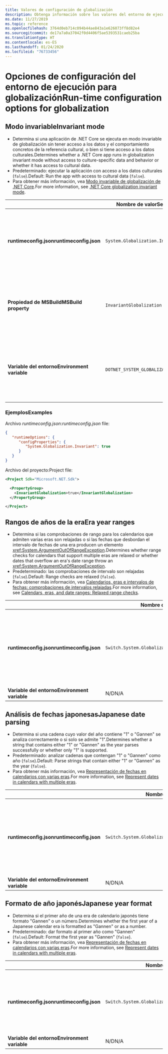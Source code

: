 ```yaml
---
title: Valores de configuración de globalización
description: Obtenga información sobre los valores del entorno de ejecución que configuran aspectos de globalización de una aplicación de .NET Core, por ejemplo, el procedimiento para analizar las fechas japonesas.
ms.date: 11/27/2019
ms.topic: reference
ms.openlocfilehash: 3764d0eb714c094b44ae843a1e626073ff8d82e4
ms.sourcegitcommit: de17a7a0a37042f0d4406f5ae5393531caeb25ba
ms.translationtype: HT
ms.contentlocale: es-ES
ms.lasthandoff: 01/24/2020
ms.locfileid: "76733456"
---
```

# <a name="run-time-configuration-options-for-globalization"></a><span data-ttu-id="c36f4-103">Opciones de configuración del entorno de ejecución para globalización</span><span class="sxs-lookup"><span data-stu-id="c36f4-103">Run-time configuration options for globalization</span></span>

## <a name="invariant-mode"></a><span data-ttu-id="c36f4-104">Modo invariable</span><span class="sxs-lookup"><span data-stu-id="c36f4-104">Invariant mode</span></span>

- <span data-ttu-id="c36f4-105">Determina si una aplicación de .NET Core se ejecuta en modo invariable de globalización sin tener acceso a los datos y el comportamiento concretos de la referencia cultural, o bien si tiene acceso a los datos culturales.</span><span class="sxs-lookup"><span data-stu-id="c36f4-105">Determines whether a .NET Core app runs in globalization invariant mode without access to culture-specific data and behavior or whether it has access to cultural data.</span></span>
- <span data-ttu-id="c36f4-106">Predeterminado: ejecutar la aplicación con acceso a los datos culturales (`false`).</span><span class="sxs-lookup"><span data-stu-id="c36f4-106">Default: Run the app with access to cultural data (`false`).</span></span>
- <span data-ttu-id="c36f4-107">Para obtener más información, vea [Modo invariable de globalización de .NET Core](https://github.com/dotnet/runtime/blob/master/docs/design/features/globalization-invariant-mode.md).</span><span class="sxs-lookup"><span data-stu-id="c36f4-107">For more information, see [.NET Core globalization invariant mode](https://github.com/dotnet/runtime/blob/master/docs/design/features/globalization-invariant-mode.md).</span></span>

| | <span data-ttu-id="c36f4-108">Nombre de valor</span><span class="sxs-lookup"><span data-stu-id="c36f4-108">Setting name</span></span> | <span data-ttu-id="c36f4-109">Valores</span><span class="sxs-lookup"><span data-stu-id="c36f4-109">Values</span></span> |
| - | - | - |
| <span data-ttu-id="c36f4-110">**runtimeconfig.json**</span><span class="sxs-lookup"><span data-stu-id="c36f4-110">**runtimeconfig.json**</span></span> | `System.Globalization.Invariant` | <span data-ttu-id="c36f4-111">`false`: acceder a los datos culturales.</span><span class="sxs-lookup"><span data-stu-id="c36f4-111">`false` - access to cultural data</span></span><br/><span data-ttu-id="c36f4-112">`true`: ejecutar en modo invariable.</span><span class="sxs-lookup"><span data-stu-id="c36f4-112">`true` - run in invariant mode</span></span> |
| <span data-ttu-id="c36f4-113">**Propiedad de MSBuild**</span><span class="sxs-lookup"><span data-stu-id="c36f4-113">**MSBuild property**</span></span> | `InvariantGlobalization` | <span data-ttu-id="c36f4-114">`false`: acceder a los datos culturales.</span><span class="sxs-lookup"><span data-stu-id="c36f4-114">`false` - access to cultural data</span></span><br/><span data-ttu-id="c36f4-115">`true`: ejecutar en modo invariable.</span><span class="sxs-lookup"><span data-stu-id="c36f4-115">`true` - run in invariant mode</span></span> |
| <span data-ttu-id="c36f4-116">**Variable del entorno**</span><span class="sxs-lookup"><span data-stu-id="c36f4-116">**Environment variable**</span></span> | `DOTNET_SYSTEM_GLOBALIZATION_INVARIANT` | <span data-ttu-id="c36f4-117">`0`: acceder a los datos culturales.</span><span class="sxs-lookup"><span data-stu-id="c36f4-117">`0` - access to cultural data</span></span><br/><span data-ttu-id="c36f4-118">`1`: ejecutar en modo invariable.</span><span class="sxs-lookup"><span data-stu-id="c36f4-118">`1` - run in invariant mode</span></span> |

### <a name="examples"></a><span data-ttu-id="c36f4-119">Ejemplos</span><span class="sxs-lookup"><span data-stu-id="c36f4-119">Examples</span></span>

<span data-ttu-id="c36f4-120">Archivo *runtimeconfig.json*:</span><span class="sxs-lookup"><span data-stu-id="c36f4-120">*runtimeconfig.json* file:</span></span>

```json
{
   "runtimeOptions": {
      "configProperties": {
         "System.Globalization.Invariant": true
      }
   }
}
```

<span data-ttu-id="c36f4-121">Archivo del proyecto:</span><span class="sxs-lookup"><span data-stu-id="c36f4-121">Project file:</span></span>

```xml
<Project Sdk="Microsoft.NET.Sdk">

  <PropertyGroup>
    <InvariantGlobalization>true</InvariantGlobalization>
  </PropertyGroup>

</Project>
```

## <a name="era-year-ranges"></a><span data-ttu-id="c36f4-122">Rangos de años de la era</span><span class="sxs-lookup"><span data-stu-id="c36f4-122">Era year ranges</span></span>

- <span data-ttu-id="c36f4-123">Determina si las comprobaciones de rango para los calendarios que admiten varias eras son relajadas o si las fechas que desbordan el intervalo de fechas de una era producen un elemento <xref:System.ArgumentOutOfRangeException>.</span><span class="sxs-lookup"><span data-stu-id="c36f4-123">Determines whether range checks for calendars that support multiple eras are relaxed or whether dates that overflow an era's date range throw an <xref:System.ArgumentOutOfRangeException>.</span></span>
- <span data-ttu-id="c36f4-124">Predeterminado: las comprobaciones de intervalo son relajadas (`false`).</span><span class="sxs-lookup"><span data-stu-id="c36f4-124">Default: Range checks are relaxed (`false`).</span></span>
- <span data-ttu-id="c36f4-125">Para obtener más información, vea [Calendarios, eras e intervalos de fechas: comprobaciones de intervalos relajadas](../../standard/datetime/working-with-calendars.md#calendars-eras-and-date-ranges-relaxed-range-checks).</span><span class="sxs-lookup"><span data-stu-id="c36f4-125">For more information, see [Calendars, eras, and date ranges: Relaxed range checks](../../standard/datetime/working-with-calendars.md#calendars-eras-and-date-ranges-relaxed-range-checks).</span></span>

| | <span data-ttu-id="c36f4-126">Nombre de valor</span><span class="sxs-lookup"><span data-stu-id="c36f4-126">Setting name</span></span> | <span data-ttu-id="c36f4-127">Valores</span><span class="sxs-lookup"><span data-stu-id="c36f4-127">Values</span></span> |
| - | - | - |
| <span data-ttu-id="c36f4-128">**runtimeconfig.json**</span><span class="sxs-lookup"><span data-stu-id="c36f4-128">**runtimeconfig.json**</span></span> | `Switch.System.Globalization.EnforceJapaneseEraYearRanges` | <span data-ttu-id="c36f4-129">`false`: comprobaciones de intervalos relajadas.</span><span class="sxs-lookup"><span data-stu-id="c36f4-129">`false` - relaxed range checks</span></span><br/><span data-ttu-id="c36f4-130">`true`: los desbordamientos causan una excepción.</span><span class="sxs-lookup"><span data-stu-id="c36f4-130">`true` - overflows cause an exception</span></span> |
| <span data-ttu-id="c36f4-131">**Variable del entorno**</span><span class="sxs-lookup"><span data-stu-id="c36f4-131">**Environment variable**</span></span> | <span data-ttu-id="c36f4-132">N/D</span><span class="sxs-lookup"><span data-stu-id="c36f4-132">N/A</span></span> | <span data-ttu-id="c36f4-133">N/D</span><span class="sxs-lookup"><span data-stu-id="c36f4-133">N/A</span></span> |

## <a name="japanese-date-parsing"></a><span data-ttu-id="c36f4-134">Análisis de fechas japonesas</span><span class="sxs-lookup"><span data-stu-id="c36f4-134">Japanese date parsing</span></span>

- <span data-ttu-id="c36f4-135">Determina si una cadena cuyo valor del año contiene "1" o "Gannen" se analiza correctamente o si solo se admite "1".</span><span class="sxs-lookup"><span data-stu-id="c36f4-135">Determines whether a string that contains either "1" or "Gannen" as the year parses successfully or whether only "1" is supported.</span></span>
- <span data-ttu-id="c36f4-136">Predeterminado: analizar cadenas que contengan "1" o "Gannen" como año (`false`).</span><span class="sxs-lookup"><span data-stu-id="c36f4-136">Default: Parse strings that contain either "1" or "Gannen" as the year (`false`).</span></span>
- <span data-ttu-id="c36f4-137">Para obtener más información, vea [Representación de fechas en calendarios con varias eras](../../standard/datetime/working-with-calendars.md#represent-dates-in-calendars-with-multiple-eras).</span><span class="sxs-lookup"><span data-stu-id="c36f4-137">For more information, see [Represent dates in calendars with multiple eras](../../standard/datetime/working-with-calendars.md#represent-dates-in-calendars-with-multiple-eras).</span></span>

| | <span data-ttu-id="c36f4-138">Nombre de valor</span><span class="sxs-lookup"><span data-stu-id="c36f4-138">Setting name</span></span> | <span data-ttu-id="c36f4-139">Valores</span><span class="sxs-lookup"><span data-stu-id="c36f4-139">Values</span></span> |
| - | - | - |
| <span data-ttu-id="c36f4-140">**runtimeconfig.json**</span><span class="sxs-lookup"><span data-stu-id="c36f4-140">**runtimeconfig.json**</span></span> | `Switch.System.Globalization.EnforceLegacyJapaneseDateParsing` | <span data-ttu-id="c36f4-141">`false`: se admite "Gannen" o "1".</span><span class="sxs-lookup"><span data-stu-id="c36f4-141">`false` - "Gannen" or "1" is supported</span></span><br/><span data-ttu-id="c36f4-142">`true`: solo se admite "1".</span><span class="sxs-lookup"><span data-stu-id="c36f4-142">`true` - only "1" is supported</span></span> |
| <span data-ttu-id="c36f4-143">**Variable del entorno**</span><span class="sxs-lookup"><span data-stu-id="c36f4-143">**Environment variable**</span></span> | <span data-ttu-id="c36f4-144">N/D</span><span class="sxs-lookup"><span data-stu-id="c36f4-144">N/A</span></span> | <span data-ttu-id="c36f4-145">N/D</span><span class="sxs-lookup"><span data-stu-id="c36f4-145">N/A</span></span> |

## <a name="japanese-year-format"></a><span data-ttu-id="c36f4-146">Formato de año japonés</span><span class="sxs-lookup"><span data-stu-id="c36f4-146">Japanese year format</span></span>

- <span data-ttu-id="c36f4-147">Determina si el primer año de una era de calendario japonés tiene formato "Gannen" o un número.</span><span class="sxs-lookup"><span data-stu-id="c36f4-147">Determines whether the first year of a Japanese calendar era is formatted as "Gannen" or as a number.</span></span>
- <span data-ttu-id="c36f4-148">Predeterminado: dar formato al primer año como "Gannen" (`false`).</span><span class="sxs-lookup"><span data-stu-id="c36f4-148">Default: Format the first year as "Gannen" (`false`).</span></span>
- <span data-ttu-id="c36f4-149">Para obtener más información, vea [Representación de fechas en calendarios con varias eras](../../standard/datetime/working-with-calendars.md#represent-dates-in-calendars-with-multiple-eras).</span><span class="sxs-lookup"><span data-stu-id="c36f4-149">For more information, see [Represent dates in calendars with multiple eras](../../standard/datetime/working-with-calendars.md#represent-dates-in-calendars-with-multiple-eras).</span></span>

| | <span data-ttu-id="c36f4-150">Nombre de valor</span><span class="sxs-lookup"><span data-stu-id="c36f4-150">Setting name</span></span> | <span data-ttu-id="c36f4-151">Valores</span><span class="sxs-lookup"><span data-stu-id="c36f4-151">Values</span></span> |
| - | - | - |
| <span data-ttu-id="c36f4-152">**runtimeconfig.json**</span><span class="sxs-lookup"><span data-stu-id="c36f4-152">**runtimeconfig.json**</span></span> | `Switch.System.Globalization.FormatJapaneseFirstYearAsANumber` | <span data-ttu-id="c36f4-153">`false`: dar formato como "Gannen".</span><span class="sxs-lookup"><span data-stu-id="c36f4-153">`false` - format as "Gannen"</span></span><br/><span data-ttu-id="c36f4-154">`true`: dar formato como número.</span><span class="sxs-lookup"><span data-stu-id="c36f4-154">`true` - format as number</span></span> |
| <span data-ttu-id="c36f4-155">**Variable del entorno**</span><span class="sxs-lookup"><span data-stu-id="c36f4-155">**Environment variable**</span></span> | <span data-ttu-id="c36f4-156">N/D</span><span class="sxs-lookup"><span data-stu-id="c36f4-156">N/A</span></span> | <span data-ttu-id="c36f4-157">N/D</span><span class="sxs-lookup"><span data-stu-id="c36f4-157">N/A</span></span> |

